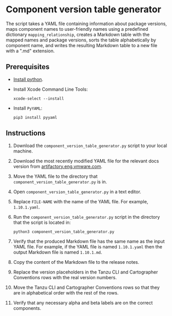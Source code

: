 # Component version table generator

The script takes a YAML file containing information about package versions, maps component names to user-friendly names using a predefined dictionary `mapping_relationship`, creates a Markdown table with the mapped names and package versions, sorts the table alphabetically by component name, and writes the resulting Markdown table to a new file with a ".md" extension.

## Prerequisites

- [Install python](https://www.python.org/downloads/).

- Install Xcode Command Line Tools:

    ```console
    xcode-select --install
    ```

- Install `PyYAML`:

    ```console
    pip3 install pyyaml
    ```

## Instructions

1. Download the `component_version_table_generator.py` script to your local machine.

2. Download the most recently modified YAML file for the relevant docs version from [artifactory.eng.vmware.com](https://artifactory.eng.vmware.com/ui/native/tap-builds-generic-local/).

3. Move the YAML file to the directory that `component_version_table_generator.py` is in.

4. Open `component_version_table_generator.py` in a text editor. 

5. Replace `FILE-NAME` with the name of the YAML file. For example, `1.10.1.yaml`.

6. Run the `component_version_table_generator.py` script in the directory that the script is located in:

   ```console
   python3 component_version_table_generator.py
   ```

7. Verify that the produced Markdown file has the same name as the input YAML file. For example, if the YAML file is named `1.10.1.yaml` then the output Markdown file is named `1.10.1.md`.
 
8. Copy the content of the Markdown file to the release notes.

9. Replace the version placeholders in the Tanzu CLI and Cartographer Conventions rows with the real version numbers.

10. Move the Tanzu CLI and Cartographer Conventions rows so that they are in alphabetical order with the rest of the rows.

11. Verify that any necessary alpha and beta labels are on the correct components.

